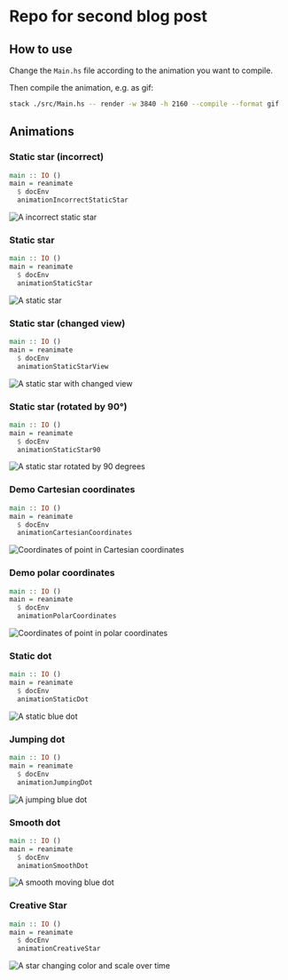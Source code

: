 # Repo for second blog post

## How to use

Change the `Main.hs` file according to the animation you want to compile.

Then compile the animation, e.g. as gif:

```bash
stack ./src/Main.hs -- render -w 3840 -h 2160 --compile --format gif
```

## Animations

### Static star (incorrect)

```haskell
main :: IO ()
main = reanimate
  $ docEnv
  animationIncorrectStaticStar
```

![A incorrect static star](./images/incorrect.gif)

### Static star

```haskell
main :: IO ()
main = reanimate
  $ docEnv
  animationStaticStar
```

![A static star](./images/staticStar.gif)

### Static star (changed view)

```haskell
main :: IO ()
main = reanimate
  $ docEnv
  animationStaticStarView
```

![A static star with changed view](./images/staticStarView.gif)

### Static star (rotated by 90°)

```haskell
main :: IO ()
main = reanimate
  $ docEnv
  animationStaticStar90
```

![A static star rotated by 90 degrees](./images/staticStar90.gif)

### Demo Cartesian coordinates

```haskell
main :: IO ()
main = reanimate
  $ docEnv
  animationCartesianCoordinates
```

![Coordinates of point in Cartesian coordinates](./images/PointCartesian.gif)


### Demo polar coordinates

```haskell
main :: IO ()
main = reanimate
  $ docEnv
  animationPolarCoordinates
```

![Coordinates of point in polar coordinates](./images/PointPolar.gif)


### Static dot

```haskell
main :: IO ()
main = reanimate
  $ docEnv
  animationStaticDot
```

![A static blue dot](./images/staticDot.gif)

### Jumping dot

```haskell
main :: IO ()
main = reanimate
  $ docEnv
  animationJumpingDot
```

![A jumping blue dot](./images/jumpingDot.gif)


### Smooth dot

```haskell
main :: IO ()
main = reanimate
  $ docEnv
  animationSmoothDot
```

![A smooth moving blue dot](./images/smoothDot.gif)


### Creative Star

```haskell
main :: IO ()
main = reanimate
  $ docEnv
  animationCreativeStar
```

![A star changing color and scale over time](./images/creative.gif)

